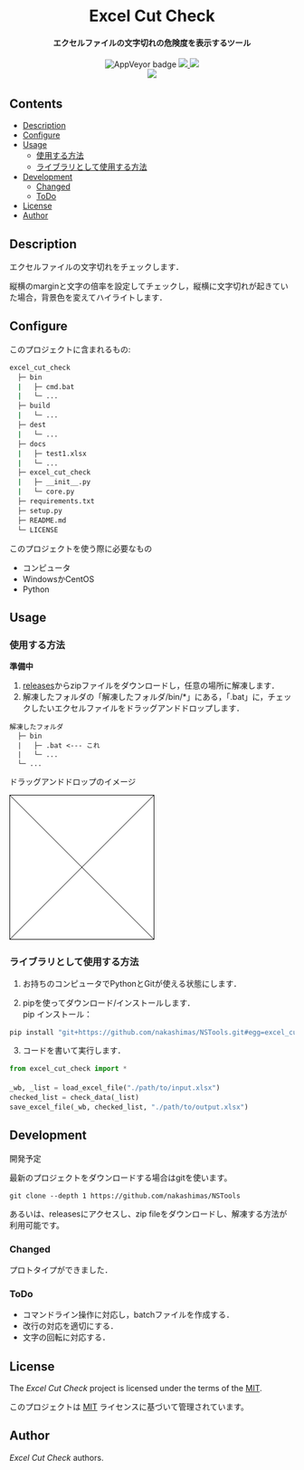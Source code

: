 
<h1 align="center">
  <br>
  Excel Cut Check
  <br>
</h1>

<h4 align="center">エクセルファイルの文字切れの危険度を表示するツール</h4>

<p align="center">
  <a>
    <img alt="AppVeyor badge" src="https://img.shields.io/badge/build-passing-brightgreen">
  </a>
  <a href="https://github.com/nakashimas/NSTools/releases">
    <img src="https://img.shields.io/badge/releace-v0.0.0-58839b.svg?style=flat">
  </a>
  <a href="./LICENSE">
    <img src="http://img.shields.io/badge/license-MIT-blue.svg?style=flat">
  </a>
  <br>
  <a>
    <img src="https://img.shields.io/badge/platform-win--32%20%7C%20win--64%20%7C%20CentOS--7-lightgrey">
  </a>
</p>

<h2> Contents </h2>

- [Description](#description)
- [Configure](#configure)
- [Usage](#usage)
  - [使用する方法](#使用する方法)
  - [ライブラリとして使用する方法](#ライブラリとして使用する方法)
- [Development](#development)
  - [Changed](#changed)
  - [ToDo](#todo)
- [License](#license)
- [Author](#author)

## Description

エクセルファイルの文字切れをチェックします．

縦横のmarginと文字の倍率を設定してチェックし，縦横に文字切れが起きていた場合，背景色を変えてハイライトします．

## Configure

このプロジェクトに含まれるもの:

```sh
excel_cut_check
  ├─ bin
  |   ├─ cmd.bat
  |   └─ ...
  ├─ build
  |   └─ ...
  ├─ dest
  |   └─ ...
  ├─ docs
  |   ├─ test1.xlsx
  |   └─ ...
  ├─ excel_cut_check
  |   ├─ __init__.py
  |   └─ core.py
  ├─ requirements.txt
  ├─ setup.py
  ├─ README.md
  └─ LICENSE   
```

このプロジェクトを使う際に必要なもの

- コンピュータ
- WindowsかCentOS
- Python

## Usage

### 使用する方法

**準備中**

1. [releases](https://github.com/nakashimas/NSTools/releases)からzipファイルをダウンロードし，任意の場所に解凍します．
2. 解凍したフォルダの「解凍したフォルダ/bin/*」にある，「.bat」に，チェックしたいエクセルファイルをドラッグアンドドロップします．
```
解凍したフォルダ
  ├─ bin
  |   ├─ .bat <--- これ
  |   └─ ...
  └─ ...
```
ドラッグアンドドロップのイメージ

![ドラッグアンドドロップのイメージ](./img/readme_dnd_bin.png) 

### ライブラリとして使用する方法

1. お持ちのコンピュータでPythonとGitが使える状態にします．

2. pipを使ってダウンロード/インストールします．   
pip インストール：
```sh
pip install "git+https://github.com/nakashimas/NSTools.git#egg=excel_cut_check&subdirectory=excel_cut_check"
```

3. コードを書いて実行します．
```py
from excel_cut_check import *

_wb, _list = load_excel_file("./path/to/input.xlsx")
checked_list = check_data(_list)
save_excel_file(_wb, checked_list, "./path/to/output.xlsx")
```

## Development

開発予定

最新のプロジェクトをダウンロードする場合はgitを使います。

```
git clone --depth 1 https://github.com/nakashimas/NSTools
```

あるいは、releasesにアクセスし、zip fileをダウンロードし、解凍する方法が利用可能です。

### Changed

プロトタイプができました．

### ToDo

- コマンドライン操作に対応し，batchファイルを作成する．
- 改行の対応を適切にする．
- 文字の回転に対応する．

## License

The _Excel Cut Check_ project is licensed under the terms of the [MIT](./LICENSE).

このプロジェクトは [MIT](./LICENSE)  ライセンスに基づいて管理されています。

## Author

_Excel Cut Check_ authors.